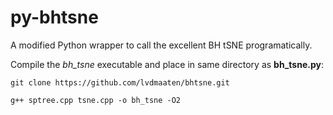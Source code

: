 # py-bhtsne

A modified Python wrapper to call the excellent BH tSNE programatically.

Compile the *bh_tsne* executable and place in same directory as __bh_tsne.py__:
   
`git clone https://github.com/lvdmaaten/bhtsne.git`
   
`g++ sptree.cpp tsne.cpp -o bh_tsne -O2`
